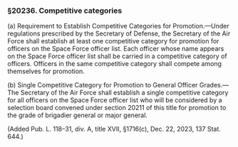 ### §20236. Competitive categories ###

(a) Requirement to Establish Competitive Categories for Promotion.—Under regulations prescribed by the Secretary of Defense, the Secretary of the Air Force shall establish at least one competitive category for promotion for officers on the Space Force officer list. Each officer whose name appears on the Space Force officer list shall be carried in a competitive category of officers. Officers in the same competitive category shall compete among themselves for promotion.

(b) Single Competitive Category for Promotion to General Officer Grades.—The Secretary of the Air Force shall establish a single competitive category for all officers on the Space Force officer list who will be considered by a selection board convened under section 20211 of this title for promotion to the grade of brigadier general or major general.

(Added Pub. L. 118–31, div. A, title XVII, §1716(c), Dec. 22, 2023, 137 Stat. 644.)